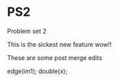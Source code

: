 # PS2
Problem set 2

This is the sickest new feature wow!!

These are some post merge edits

edge(im1);
double(x);